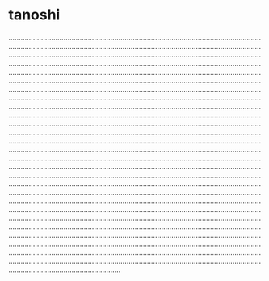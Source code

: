 # tanoshi

...........................................................................................................................................................................................................................................................................................................................................................................................................................................................................................................................................................................................................................................................................................................................................................................................................................................................................................................................................................................................................................................................................................................................................................................................................................................................................................................................................................................................................................................................................................................................................................................................................................................................................................................................................................................................................................................................................................................................................................................................................................................................................................................................................................................................................................................................................................................................................................................................................................................................................................................................................................................................................................................................................................................................................................................................................................................................................................................................................................................................................................................................................................................................................................................................................................................................................................................................................................................................................................................................................................................................................